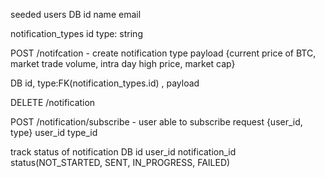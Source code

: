 

seeded users
DB
id
name
email


notification_types
id 
type: string

POST /notifcation - create notification
type
payload {current price of BTC, market trade volume, intra day high price, market cap}

DB
id, type:FK(notification_types.id)
, payload

DELETE /notification

POST /notification/subscribe - user able to subscribe
request {user_id, type}
user_id type_id

track status of notification
DB
id user_id notification_id status(NOT_STARTED, SENT, IN_PROGRESS, FAILED)


